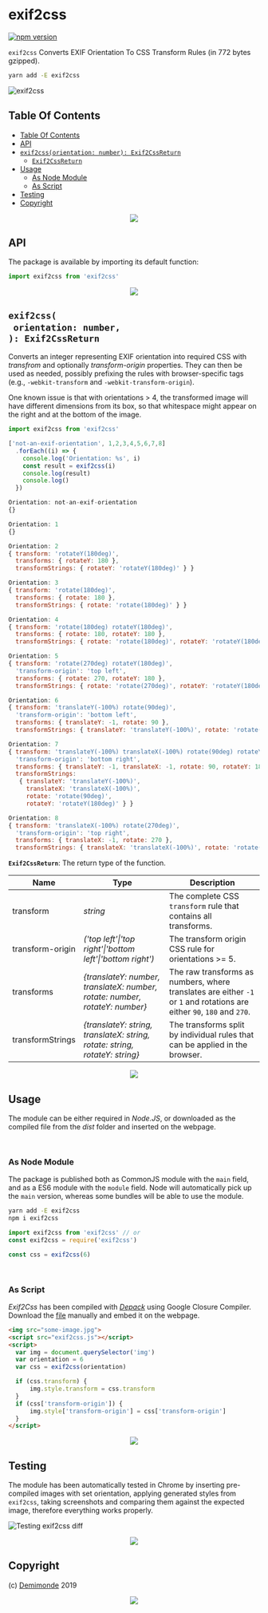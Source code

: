 # exif2css

[![npm version](https://badge.fury.io/js/exif2css.svg)](https://npmjs.org/package/exif2css)

`exif2css` Converts EXIF Orientation To CSS Transform Rules (in 772 bytes gzipped).

```sh
yarn add -E exif2css
```

![exif2css](exif2css.jpg)

## Table Of Contents

- [Table Of Contents](#table-of-contents)
- [API](#api)
- [`exif2css(orientation: number): Exif2CssReturn`](#exif2cssorientation-number-exif2cssreturn)
  * [`Exif2CssReturn`](#type-exif2cssreturn)
- [Usage](#usage)
  * [As Node Module](#as-node-module)
  * [As Script](#as-script)
- [Testing](#testing)
- [Copyright](#copyright)

<p align="center"><a href="#table-of-contents"><img src=".documentary/section-breaks/0.svg?sanitize=true"></a></p>

## API

The package is available by importing its default function:

```js
import exif2css from 'exif2css'
```

<p align="center"><a href="#table-of-contents"><img src=".documentary/section-breaks/1.svg?sanitize=true"></a></p>

## `exif2css(`<br/>&nbsp;&nbsp;`orientation: number,`<br/>`): Exif2CssReturn`

Converts an integer representing EXIF orientation into required CSS with _transfrom_ and optionally _transform-origin_ properties. They can then be used as needed, possibly prefixing the rules with browser-specific tags (e.g., `-webkit-transform` and `-webkit-transform-origin`).

One known issue is that with orientations > 4, the transformed image will have different dimensions from its box, so that whitespace might appear on the right and at the bottom of the image.

```js
import exif2css from 'exif2css'

['not-an-exif-orientation', 1,2,3,4,5,6,7,8]
  .forEach((i) => {
    console.log('Orientation: %s', i)
    const result = exif2css(i)
    console.log(result)
    console.log()
  })
```
```js
Orientation: not-an-exif-orientation
{}

Orientation: 1
{}

Orientation: 2
{ transform: 'rotateY(180deg)',
  transforms: { rotateY: 180 },
  transformStrings: { rotateY: 'rotateY(180deg)' } }

Orientation: 3
{ transform: 'rotate(180deg)',
  transforms: { rotate: 180 },
  transformStrings: { rotate: 'rotate(180deg)' } }

Orientation: 4
{ transform: 'rotate(180deg) rotateY(180deg)',
  transforms: { rotate: 180, rotateY: 180 },
  transformStrings: { rotate: 'rotate(180deg)', rotateY: 'rotateY(180deg)' } }

Orientation: 5
{ transform: 'rotate(270deg) rotateY(180deg)',
  'transform-origin': 'top left',
  transforms: { rotate: 270, rotateY: 180 },
  transformStrings: { rotate: 'rotate(270deg)', rotateY: 'rotateY(180deg)' } }

Orientation: 6
{ transform: 'translateY(-100%) rotate(90deg)',
  'transform-origin': 'bottom left',
  transforms: { translateY: -1, rotate: 90 },
  transformStrings: { translateY: 'translateY(-100%)', rotate: 'rotate(90deg)' } }

Orientation: 7
{ transform: 'translateY(-100%) translateX(-100%) rotate(90deg) rotateY(180deg)',
  'transform-origin': 'bottom right',
  transforms: { translateY: -1, translateX: -1, rotate: 90, rotateY: 180 },
  transformStrings: 
   { translateY: 'translateY(-100%)',
     translateX: 'translateX(-100%)',
     rotate: 'rotate(90deg)',
     rotateY: 'rotateY(180deg)' } }

Orientation: 8
{ transform: 'translateX(-100%) rotate(270deg)',
  'transform-origin': 'top right',
  transforms: { translateX: -1, rotate: 270 },
  transformStrings: { translateX: 'translateX(-100%)', rotate: 'rotate(270deg)' } }
```

__<a name="type-exif2cssreturn">`Exif2CssReturn`</a>__: The return type of the function.

|       Name       |                                    Type                                     |                                                      Description                                                       |
| ---------------- | --------------------------------------------------------------------------- | ---------------------------------------------------------------------------------------------------------------------- |
| transform        | _string_                                                                    | The complete CSS `transform` rule that contains all transforms.                                                        |
| transform-origin | _('top left'\|'top right'\|'bottom left'\|'bottom right')_                  | The transform origin CSS rule for orientations >= 5.                                                                   |
| transforms       | _{translateY: number, translateX: number, rotate: number, rotateY: number}_ | The raw transforms as numbers, where translates are either `-1` or `1` and rotations are either `90`, `180` and `270`. |
| transformStrings | _{translateY: string, translateX: string, rotate: string, rotateY: string}_ | The transforms split by individual rules that can be applied in the browser.                                           |

<p align="center"><a href="#table-of-contents"><img src=".documentary/section-breaks/2.svg?sanitize=true"></a></p>

## Usage

The module can be either required in _Node.JS_, or downloaded as the compiled file from the _dist_ folder and inserted on the webpage.

<p align="center"><a href="#table-of-contents"><img src=".documentary/section-breaks/3.svg?sanitize=true" width="15"></a></p>

### As Node Module

The package is published both as CommonJS module with the `main` field, and as a ES6 module with the `module` field. Node will automatically pick up the `main` version, whereas some bundles will be able to use the module.

```bash
yarn add -E exif2css
npm i exif2css
```

```js
import exif2css from 'exif2css' // or
const exif2css = require('exif2css')

const css = exif2css(6)
```

<p align="center"><a href="#table-of-contents"><img src=".documentary/section-breaks/4.svg?sanitize=true" width="15"></a></p>

### As Script

_Exif2Css_ has been compiled with [_Depack_](https://github.com/dpck/depack) using Google Closure Compiler. Download the [file](https://github.com/demimonde/exif2css/blob/master/dist/exif2css.js) manually and embed it on the webpage.

```html
<img src="some-image.jpg">
<script src="exif2css.js"></script>
<script>
  var img = document.querySelector('img')
  var orientation = 6
  var css = exif2css(orientation)

  if (css.transform) {
      img.style.transform = css.transform
  }
  if (css['transform-origin']) {
      img.style['transform-origin'] = css['transform-origin']
  }
</script>
```

<p align="center"><a href="#table-of-contents"><img src=".documentary/section-breaks/5.svg?sanitize=true"></a></p>

## Testing

The module has been automatically tested in Chrome by inserting pre-compiled images with set orientation, applying generated styles from `exif2css`, taking screenshots and comparing them against the expected image, therefore everything works properly.

![Testing exif2css diff](artifacts/1_diff.png)

<p align="center"><a href="#table-of-contents"><img src=".documentary/section-breaks/6.svg?sanitize=true"></a></p>

## Copyright

(c) [Demimonde][1] 2019

[1]: https://demimonde.cc

<p align="center"><a href="#table-of-contents"><img src=".documentary/section-breaks/-1.svg?sanitize=true"></a></p>
